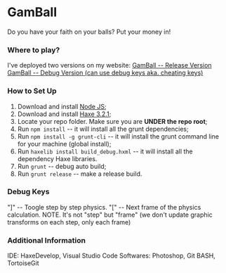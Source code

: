 # GamBall #

Do you have your faith on your balls? Put your money in!

### Where to play? ###

I've deployed two versions on my website:
[GamBall -- Release Version](http://rolloliu.com/gamball/)
[GamBall -- Debug Version (can use debug keys aka. cheating keys)](http://rolloliu.com/gamball-debug/)

### How to Set Up ###

1. Download and install [Node JS](https://nodejs.org);
2. Download and install [Haxe 3.2.1](https://haxe.org/download/version/3.2.1/);
3. Locate your repo folder. Make sure you are **UNDER the repo root**;
4. Run `npm install` -- it will install all the grunt dependencies;
5. Run `npm install -g grunt-cli` -- it will install the grunt command line for your machine (global install);
6. Run `haxelib install build_debug.hxml` -- it will install all the dependency Haxe libraries.
7. Run `grunt` -- debug auto build;
8. Run `grunt release` -- make a release build.

### Debug Keys ###

"]" -- Toogle step by step physics.
"[" -- Next frame of the physics calculation. NOTE. It's not "step" but "frame" (we don't update graphic transforms on each step, only each frame)


### Additional Information ###

IDE: HaxeDevelop, Visual Studio Code
Softwares: Photoshop, Git BASH, TortoiseGit